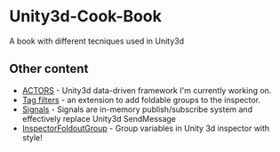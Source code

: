 # Unity3d-Cook-Book
A book with different tecniques used in Unity3d


## Other content
* [ACTORS](https://github.com/dimmpixeye/Actors-Unity3d-Framework) - Unity3d data-driven framework I'm currently working on.
* [Tag filters](https://github.com/dimmpixeye/Unity3d-Tags-Filters) -  an extension to add foldable groups to the inspector.
* [Signals](https://github.com/dimmpixeye/Unity3d-Signals) - Signals are in-memory publish/subscribe system and effectively replace Unity3d SendMessage 
* [InspectorFoldoutGroup](https://github.com/dimmpixeye/InspectorFoldoutGroup) - Group variables in Unity 3d inspector with style!
